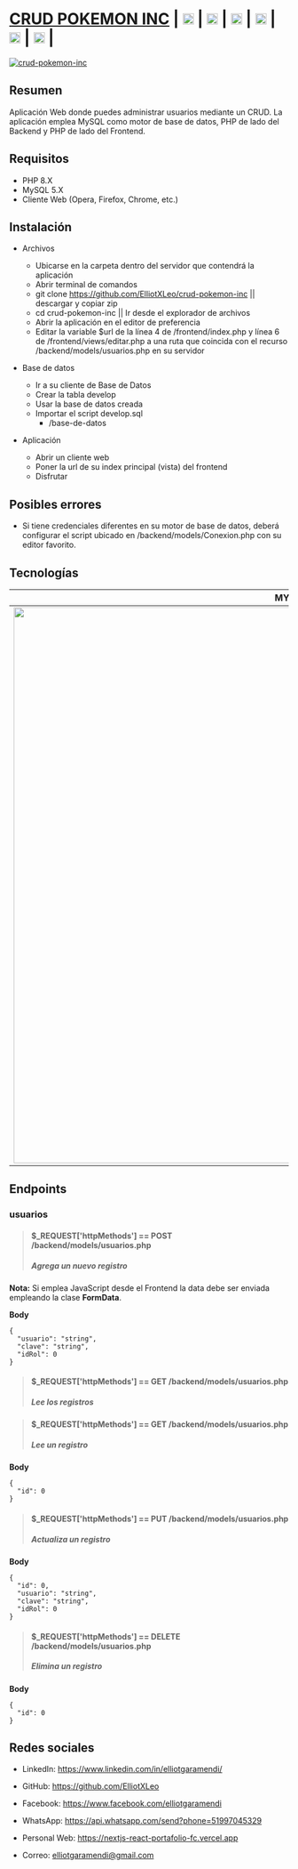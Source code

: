 # [CRUD POKEMON INC](https://elliotgaramendi.000webhostapp.com/app/crud-pokemon-inc/frontend/) | [<img src="https://image.flaticon.com/icons/png/512/174/174857.png" height="20"/>](https://www.linkedin.com/in/elliotgaramendi/) | [<img src="https://image.flaticon.com/icons/png/512/733/733553.png" height="20"/>](https://github.com/ElliotXLeo) | [<img src="https://image.flaticon.com/icons/png/512/145/145802.png" height="20"/>](https://www.facebook.com/elliotgaramendi) | [<img src="https://image.flaticon.com/icons/png/512/1384/1384055.png" height="20"/>](https://api.whatsapp.com/send?phone=51997045329) | [<img src="https://image.flaticon.com/icons/png/512/975/975645.png" height="20"/>](https://nextjs-react-portafolio-fc.vercel.app) | [<img src="https://image.flaticon.com/icons/png/512/5439/5439199.png" height="20"/>](mailto:elliotgaramendi@gmail.com) | 

[![crud-pokemon-inc](https://i.postimg.cc/D0jDYfKZ/crud-pokemon-inc.png)](https://elliotgaramendi.000webhostapp.com/app/crud-pokemon-inc/frontend/)

## Resumen
Aplicación Web donde puedes administrar usuarios mediante un CRUD. La aplicación emplea MySQL como motor de base de datos, PHP de lado del Backend y PHP de lado del Frontend.

## Requisitos
- PHP 8.X
- MySQL 5.X
- Cliente Web (Opera, Firefox, Chrome, etc.)

## Instalación
- Archivos
  - Ubicarse en la carpeta dentro del servidor que contendrá la aplicación 
  - Abrir terminal de comandos
  - git clone https://github.com/ElliotXLeo/crud-pokemon-inc || descargar y copiar zip
  - cd crud-pokemon-inc || Ir desde el explorador de archivos
  - Abrir la aplicación en el editor de preferencia
  - Editar la variable $url de la línea 4 de /frontend/index.php y línea 6 de /frontend/views/editar.php a una ruta que coincida con el recurso /backend/models/usuarios.php en su servidor

- Base de datos
  - Ir a su cliente de Base de Datos
  - Crear la tabla develop
  - Usar la base de datos creada
  - Importar el script develop.sql
    - /base-de-datos

- Aplicación
  - Abrir un cliente web
  - Poner la url de su index principal (vista) del frontend
  - Disfrutar
  
## Posibles errores
- Si tiene credenciales diferentes en su motor de base de datos, deberá configurar el script ubicado en /backend/models/Conexion.php con su editor favorito.

## Tecnologías
| MYSQL | PHP | Bootstrap |
| --- | --- |--- |
| <img src="https://d1.awsstatic.com/asset-repository/products/amazon-rds/1024px-MySQL.ff87215b43fd7292af172e2a5d9b844217262571.png" width="1000"/> | <img src="https://upload.wikimedia.org/wikipedia/commons/2/27/PHP-logo.svg" width="1000"/> | <img src="https://upload.wikimedia.org/wikipedia/commons/thumb/b/b2/Bootstrap_logo.svg/1200px-Bootstrap_logo.svg.png" width="1000px"/> |

## Endpoints

### **usuarios**

> #### $_REQUEST['httpMethods'] == POST /backend/models/usuarios.php
> ##### Agrega un nuevo registro
**Nota:** Si emplea JavaScript desde el Frontend la data debe ser enviada empleando la clase **FormData**.

**Body**
```
{
  "usuario": "string",
  "clave": "string",
  "idRol": 0
}
```

> #### $_REQUEST['httpMethods'] == GET /backend/models/usuarios.php
> ##### Lee los registros

> #### $_REQUEST['httpMethods'] == GET /backend/models/usuarios.php
> ##### Lee un registro

**Body**
```
{
  "id": 0
}
```

> #### $_REQUEST['httpMethods'] == PUT /backend/models/usuarios.php
> ##### Actualiza un registro

**Body**
```
{
  "id": 0,
  "usuario": "string",
  "clave": "string",
  "idRol": 0
}
```

> #### $_REQUEST['httpMethods'] == DELETE /backend/models/usuarios.php
> ##### Elimina un registro

**Body**
```
{
  "id": 0
}
```

## Redes sociales
- LinkedIn: https://www.linkedin.com/in/elliotgaramendi/

- GitHub: https://github.com/ElliotXLeo

- Facebook: https://www.facebook.com/elliotgaramendi

- WhatsApp: https://api.whatsapp.com/send?phone=51997045329

- Personal Web: https://nextjs-react-portafolio-fc.vercel.app

- Correo: elliotgaramendi@gmail.com